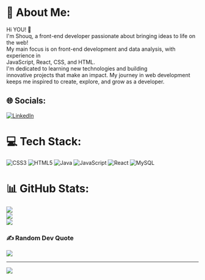 # 💫 About Me:
Hi YOU! 👋<br>I'm Shouq, a front-end developer passionate about bringing ideas to life on the web! <br>My main focus is on front-end development and data analysis, with experience in <br>JavaScript, React, CSS, and HTML.<br>I'm dedicated to learning new technologies and building <br>innovative projects that make an impact. My journey in web development <br>keeps me inspired to create, explore, and grow as a developer.


## 🌐 Socials:
[![LinkedIn](https://img.shields.io/badge/LinkedIn-%230077B5.svg?logo=linkedin&logoColor=white)](https://linkedin.com/in/https://www.linkedin.com/in/shouqalkanhal/) 

# 💻 Tech Stack:
![CSS3](https://img.shields.io/badge/css3-%231572B6.svg?style=for-the-badge&logo=css3&logoColor=white) ![HTML5](https://img.shields.io/badge/html5-%23E34F26.svg?style=for-the-badge&logo=html5&logoColor=white) ![Java](https://img.shields.io/badge/java-%23ED8B00.svg?style=for-the-badge&logo=openjdk&logoColor=white) ![JavaScript](https://img.shields.io/badge/javascript-%23323330.svg?style=for-the-badge&logo=javascript&logoColor=%23F7DF1E) ![React](https://img.shields.io/badge/react-%2320232a.svg?style=for-the-badge&logo=react&logoColor=%2361DAFB) ![MySQL](https://img.shields.io/badge/mysql-4479A1.svg?style=for-the-badge&logo=mysql&logoColor=white)
# 📊 GitHub Stats:
![](https://github-readme-stats.vercel.app/api?username=shouqak&theme=react&hide_border=false&include_all_commits=true&count_private=true)<br/>
![](https://github-readme-streak-stats.herokuapp.com/?user=shouqak&theme=react&hide_border=false)<br/>
![](https://github-readme-stats.vercel.app/api/top-langs/?username=shouqak&theme=react&hide_border=false&include_all_commits=true&count_private=true&layout=compact)

### ✍️ Random Dev Quote
![](https://quotes-github-readme.vercel.app/api?type=horizontal&theme=tokyonight)

---
[![](https://visitcount.itsvg.in/api?id=shouqak&icon=0&color=0)](https://visitcount.itsvg.in)

<!-- Proudly created with GPRM ( https://gprm.itsvg.in ) -->
